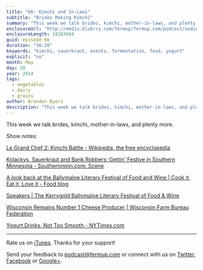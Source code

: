 ```yaml
---
title: "66: Kimchi and In-Laws"
subtitle: "Brides Making Kimchi"
summary: "This week we talk brides, kimchi, mother-in-laws, and plenty more."
enclosureUrl: "http://media.blubrry.com/fermup/fermup.com/podcast/audio/fermup-66.mp3"
enclosureLength: 18183664
guid: episode-66
duration: "36:20"
keywords: "kimchi, sauerkraut, events, fermentation, food, yogurt"
explicit: "no"
month: May
day: 20
year: 2014
tags:
  - vegetables
  - dairy
  - grains
author: Branden Byers
description: "This week we talk brides, kimchi, mother-in-laws, and plenty more."
---
```

This week we talk brides, kimchi, mother-in-laws, and plenty more.

Show notes:

[Le Grand Chef 2: Kimchi Battle - Wikipedia, the free encyclopedia](http://en.wikipedia.org/wiki/Le_Grand_Chef_2:_Kimchi_Battle)

[Kolackys, Sauerkraut and Bank Robbers: Gettin' Festive in Southern Minnesota - Southernminn.com: Scene](http://www.southernminn.com/scene/article_bfefe5ac-1625-5670-910a-4bca71611dec.html)
	
[A look back at the Ballymaloe Literary Festival of Food and Wine | Cook it, Eat it, Love it - Food blog](http://cookiteatitloveit.com/tag/sandor-katz/)

[Speakers | The Kerrygold Ballymaloe Literary Festival of Food & Wine](http://www.litfest.ie/speakers)

[Wisconsin Remains Number 1 Cheese Producer | Wisconsin Farm Bureau Federation](http://wfbf.com/ag-newswire/wisconsin-remains-number-1-cheese-producer/)
	
[Yogurt Drinks, Not Too Smooth - NYTimes.com](http://www.nytimes.com/2014/05/21/dining/yogurt-drinks-not-too-smooth.html?nytmobile=0)

---

Rate us on [iTunes](http://itunes.apple.com/podcast/fermup-fermented-food-podcast/id593958494). Thanks for your support!

Send your feedback to <a href="mailto:podcast@fermup.com">podcast@fermup.com</a> or connect with us on [Twitter](https://twitter.com/fermup), [Facebook](http://www.facebook.com/fermup) or [Google+](https://google.com/+fermup).